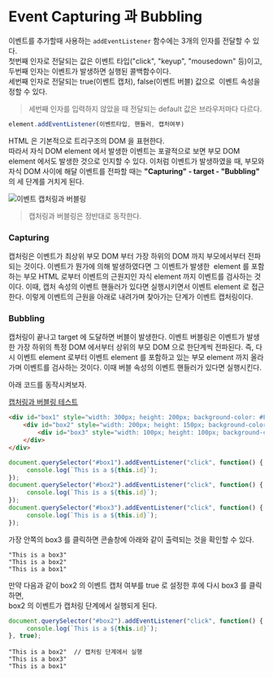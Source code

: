 # Event Capturing 과 Bubbling
 

이벤트를 추가할때 사용하는 `addEventListener` 함수에는 3개의 인자를 전달할 수 있다.<br>
첫번째 인자로 전달되는 값은 이벤트 타입("click", "keyup", "mousedown" 등)이고, <br>
두번째 인자는 이벤트가 발생하면 실행된 콜백함수이다.<br>
세번째 인자로 전달되는 true(이벤트 캡처), false(이벤트 버블) 값으로  이벤트 속성을 정할 수 있다. 
> 세번째 인자를 입력하지 않았을 때 전달되는 default 값은 브라우저마다 다르다. 

```javascript
element.addEventListener(이벤트타입, 핸들러, 캡처여부)
```

HTML 은 기본적으로 트리구조의 DOM 을 표현한다. <br>
따라서 자식 DOM element 에서 발생한 이벤트는 포괄적으로 보면 부모 DOM element 에서도 발생한 것으로 인지할 수 있다. 
이처럼 이벤트가 발생하였을 때, 부모와 자식 DOM 사이에 해달 이벤트를 전파할 때는 
**"Capturing" - target - "Bubbling"** 의 세 단계를 거치게 된다.


![이벤트 캡처링과 버블링](https://javascript.info/article/bubbling-and-capturing/eventflow.png)

> 캡처링과 버블링은 정반대로 동작한다.


### Capturing
캡처링은 이벤트가 최상위 부모 DOM 부터 가장 하위의 DOM 까지 부모에서부터 전파되는 것이다. 이벤트가 뭔가에 의해 발생하였다면 그 이벤트가 발생한  element 를 포함하는 부모 HTML 로부터 이벤트의 근원지인 자식 element 까지 이벤트를 검사하는 것이다. 이때, 캡처 속성의 이벤트 핸들러가 있다면 실행시키면서 이벤트 element 로 접근한다.
이렇게 이벤트의 근원을 아래로 내려가며 찾아가는 단계가 이벤트 캡처링이다. <br>

### Bubbling 
캡처링이 끝나고 target 에 도달하면 버블이 발생한다. 이벤트 버블링은 이벤트가 발생한 가장 하위의 특정 DOM 에서부터 상위의 부모 DOM 으로 한단계씩 전파된다. 즉, 다시 이벤트 element 로부터 이벤트 element 를 포함하고 있는 부모 element 까지 올라가며 이벤트를 검사하는 것이다. 이때 버블 속성의 이벤트 핸들러가 있다면 실행시킨다. 


아래 코드를 동작시켜보자.

[캡처링과 버블링 테스트](https://codepen.io/anon/pen/OgYZGP?editors=1011)
```html
<div id="box1" style="width: 300px; height: 200px; background-color: #FFAAAA;">
    <div id="box2" style="width: 200px; height: 150px; background-color: #AAFFAA;">
        <div id="box3" style="width: 100px; height: 100px; background-color: #AAAAFF;"></div>
    </div>
</div>
```
```javascript
document.querySelector("#box1").addEventListener("click", function() {
     console.log(`This is a ${this.id}`);
});
document.querySelector("#box2").addEventListener("click", function() {
     console.log(`This is a ${this.id}`);
});
document.querySelector("#box3").addEventListener("click", function() {
     console.log(`This is a ${this.id}`);
});
```
가장 안쪽의 box3 를 클릭하면 콘솔창에 아래와 같이 출력되는 것을 확인할 수 있다. 
```
"This is a box3"
"This is a box2"
"This is a box1"
```
만약 다음과 같이 box2 의 이벤트 캡처 여부를 true 로 설정한 후에 다시 box3 를 클릭하면,<br> box2 의 이벤트가 캡처링 단계에서 실행되게 된다.
```javascript
document.querySelector("#box2").addEventListener("click", function() {
     console.log(`This is a ${this.id}`);
}, true);
```
```
"This is a box2"  // 캡처링 단계에서 실행
"This is a box3"
"This is a box1"
```

